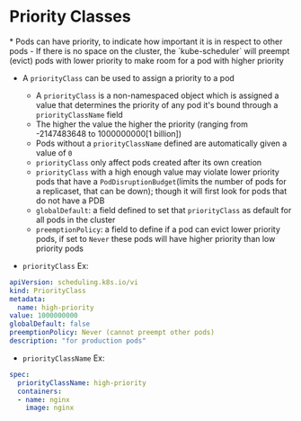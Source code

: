 <h1>Priority Classes</h1>
* Pods can have priority, to indicate how important it is in respect to other pods
  - If there is no space on the cluster, the `kube-scheduler` will preempt (evict) pods with lower priority to make room for a pod with higher priority

* A `priorityClass` can be used to assign a priority to a pod
  - A `priorityClass` is a non-namespaced object which is assigned a value that determines the priority of any pod it's bound through a `priorityClassName` field
   * The higher the value the higher the priority (ranging from -2147483648 to 1000000000[1 billion])
   * Pods without a `priorityClassName` defined are automatically given a value of `0`
   * `priorityClass` only affect pods created after its own creation
   * `priorityClass` with a high enough value may violate lower priority pods that have a `PodDisruptionBudget`(limits the number of pods for a replicaset, that can be down); though it will first look for pods that do not have a PDB
   - `globalDefault`: a field defined to set that `priorityClass` as default for all pods in the cluster
   - `preemptionPolicy`: a field to define if a pod can evict lower priority pods, if set to `Never` these pods will have higher priority than low priority pods

* `priorityClass` Ex:

```yml
apiVersion: scheduling.k8s.io/vi
kind: PriorityClass
metadata:
  name: high-priority
value: 1000000000
globalDefault: false
preemptionPolicy: Never (cannot preempt other pods)
description: "for production pods"
```

* `priorityClassName` Ex:

```yml
spec:
  priorityClassName: high-priority
  containers:
  - name: nginx
    image: nginx
```    
